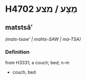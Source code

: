 # H4702 מַצָּע / מצע

## matstsâʻ

_(mats-tsaw' | mahts-SAW | ma-TSA)_

### Definition

from H3331; a couch; bed; n-m

- couch, bed
